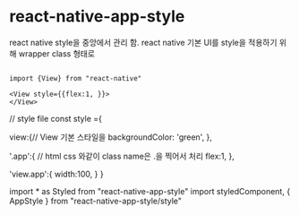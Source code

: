 # react-native-app-style

react native style을 중앙에서 관리 함.
react native 기본 UI를 style을 적용하기 위해 wrapper class 형태로 
```

import {View} from "react-native"

<View style={{flex:1, }}>
</View>

```

// style file
const style ={
  
  view:{// View 기본 스타일을 
    backgroundColor: 'green',
  },
  
 
  '.app':{ // html css 와같이 class name은 .을 찍어서 처리 
    flex:1,
  },

  'view.app':{
    width:100,
  }
}


import * as Styled from "react-native-app-style"
import styledComponent, { AppStyle } from "react-native-app-style/style"

<AppStyle styleInfo={style}>
<Styled.View cN="app">
</Styled.View>
</AppStyle>





